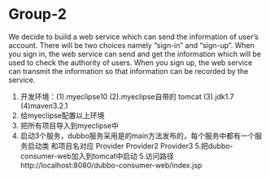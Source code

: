 # Group-2
We decide to build a web service which can send the information of user’s account. There will be two choices namely “sign-in” and “sign-up”. When you sign in, the web service can send and get the information which will be used to check the authority of users. When you sign up, the web service can transmit the information so that information can be recorded by the service. 
1. 开发环境：(1).myeclipse10    (2).myeclipse自带的 tomcat    (3).jdk1.7     (4)maven3.2.1
2. 给myeclipse配置以上环境
3. 把所有项目导入到myeclipse中
4. 启动3个服务，dubbo服务采用是的main方法发布的，每个服务中都有一个服务启动类 和项目名对应 Provider  Provider2  Provider3
5.把dubbo-consumer-web加入到tomcat中启动
5.访问路径  http://localhost:8080/dubbo-consumer-web/index.jsp
